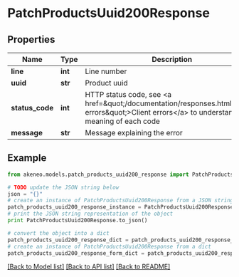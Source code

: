 # PatchProductsUuid200Response


## Properties
Name | Type | Description | Notes
------------ | ------------- | ------------- | -------------
**line** | **int** | Line number | [optional] 
**uuid** | **str** | Product uuid | [optional] 
**status_code** | **int** | HTTP status code, see &lt;a href&#x3D;\&quot;/documentation/responses.html#client-errors\&quot;&gt;Client errors&lt;/a&gt; to understand the meaning of each code | [optional] 
**message** | **str** | Message explaining the error | [optional] 

## Example

```python
from akeneo.models.patch_products_uuid200_response import PatchProductsUuid200Response

# TODO update the JSON string below
json = "{}"
# create an instance of PatchProductsUuid200Response from a JSON string
patch_products_uuid200_response_instance = PatchProductsUuid200Response.from_json(json)
# print the JSON string representation of the object
print PatchProductsUuid200Response.to_json()

# convert the object into a dict
patch_products_uuid200_response_dict = patch_products_uuid200_response_instance.to_dict()
# create an instance of PatchProductsUuid200Response from a dict
patch_products_uuid200_response_form_dict = patch_products_uuid200_response.from_dict(patch_products_uuid200_response_dict)
```
[[Back to Model list]](../README.md#documentation-for-models) [[Back to API list]](../README.md#documentation-for-api-endpoints) [[Back to README]](../README.md)


